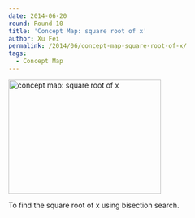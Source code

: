 ```yaml
---
date: 2014-06-20
round: Round 10
title: 'Concept Map: square root of x'
author: Xu Fei
permalink: /2014/06/concept-map-square-root-of-x/
tags:
  - Concept Map
---
```

[<img class="alignnone size-medium wp-image-7881" alt="concept map: square root of x" src="/software-carpentry-training-website/uploads/2014/06/conceptmap1-300x225.jpg" width="300" height="225" />][1]

To find the square root of x using bisection search.

 [1]: /software-carpentry-training-website/uploads/2014/06/conceptmap1.jpg
